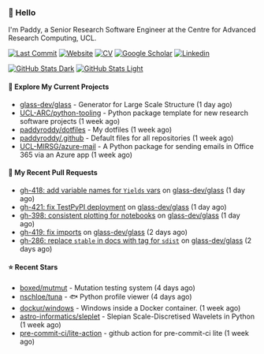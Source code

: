### 👋 Hello

I'm Paddy, a Senior Research Software Engineer at the Centre for Advanced
Research Computing, UCL.

[![Last Commit](https://img.shields.io/github/last-commit/paddyroddy/paddyroddy/main?label=updated)](https://github.com/paddyroddy)
[![Website](https://img.shields.io/badge/GitHub%20Pages-222?logo=githubpages&logoColor=fff&style=for-the-badge&style=flat)](https://paddyroddy.github.io)
[![CV](https://img.shields.io/badge/CV-PDF-pink.svg)](https://paddyroddy.github.io/cv)
[![Google Scholar](https://img.shields.io/badge/Google%20Scholar-4285F4?logo=googlescholar&logoColor=fff&style=for-the-badge&style=flat)](https://scholar.google.com/citations?user=OFigHUwAAAAJ)
[![Linkedin](https://img.shields.io/badge/LinkedIn-0A66C2?logo=linkedin&logoColor=fff&style=for-the-badge&style=flat)](https://www.linkedin.com/in/patrickjamesroddy)

[![GitHub Stats Dark](https://github-readme-stats-paddyroddy.vercel.app/api?username=paddyroddy&disable_animations=true&hide_border=true&hide_title=true&include_all_commits=true&rank_icon=github&show=prs_merged,reviews&show_icons=true&theme=tokyonight)](https://github.com/paddyroddy/paddyroddy#gh-dark-mode-only)
[![GitHub Stats Light](https://github-readme-stats-paddyroddy.vercel.app/api?username=paddyroddy&disable_animations=true&hide_border=true&hide_title=true&include_all_commits=true&rank_icon=github&show=prs_merged,reviews&show_icons=true&theme=default)](https://github.com/paddyroddy/paddyroddy#gh-light-mode-only)

#### 👷 Explore My Current Projects

- [glass-dev/glass](https://github.com/glass-dev/glass) - Generator for Large Scale Structure
  (1 day ago)
- [UCL-ARC/python-tooling](https://github.com/UCL-ARC/python-tooling) - Python package template for new research software projects
  (1 week ago)
- [paddyroddy/dotfiles](https://github.com/paddyroddy/dotfiles) - My dotfiles
  (1 week ago)
- [paddyroddy/.github](https://github.com/paddyroddy/.github) - Default files for all repositories
  (1 week ago)
- [UCL-MIRSG/azure-mail](https://github.com/UCL-MIRSG/azure-mail) - A Python package for sending emails in Office 365 via an Azure app
  (1 week ago)

#### 🔨 My Recent Pull Requests

- [gh-418: add variable names for `Yields` vars](https://github.com/glass-dev/glass/pull/428) on [glass-dev/glass](https://github.com/glass-dev/glass)
  (1 day ago)
- [gh-421: fix TestPyPI deployment](https://github.com/glass-dev/glass/pull/427) on [glass-dev/glass](https://github.com/glass-dev/glass)
  (1 day ago)
- [gh-398: consistent plotting for notebooks](https://github.com/glass-dev/glass/pull/425) on [glass-dev/glass](https://github.com/glass-dev/glass)
  (1 day ago)
- [gh-419: fix imports](https://github.com/glass-dev/glass/pull/420) on [glass-dev/glass](https://github.com/glass-dev/glass)
  (2 days ago)
- [gh-286: replace `stable` in docs with tag for `sdist`](https://github.com/glass-dev/glass/pull/416) on [glass-dev/glass](https://github.com/glass-dev/glass)
  (2 days ago)

#### ⭐ Recent Stars

- [boxed/mutmut](https://github.com/boxed/mutmut) - Mutation testing system
  (4 days ago)
- [nschloe/tuna](https://github.com/nschloe/tuna) - :fish: Python profile viewer
  (4 days ago)
- [dockur/windows](https://github.com/dockur/windows) - Windows inside a Docker container.
  (1 week ago)
- [astro-informatics/sleplet](https://github.com/astro-informatics/sleplet) - Slepian Scale-Discretised Wavelets in Python
  (1 week ago)
- [pre-commit-ci/lite-action](https://github.com/pre-commit-ci/lite-action) - github action for pre-commit-ci lite
  (1 week ago)
